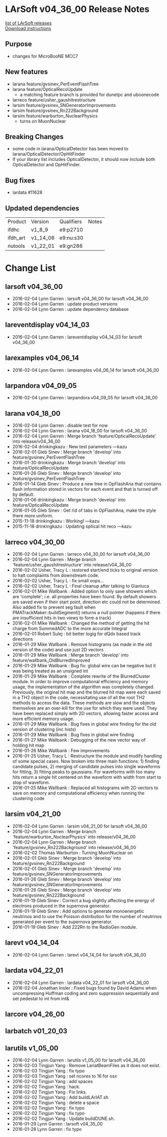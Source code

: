 # LArSoft v04_36_00 Release Notes



[list of LArSoft releases](LArSoft_release_list)  
[Download instructions](https://scisoft.fnal.gov/scisoft/bundles/larsoft/v04_36_00/larsoft-v04_36_00.html)

## Purpose

-   changes for MicroBooNE MCC7

## New features

-   larana feature/gvsinev_PerEventFlashTree
-   larana feature/OpticalRecoUpdate
    -   a matching feature branch is provided for dunetpc and uboonecode
-   larreco feature/usher_gaushitrestructure
-   larsim feature/gvsinev_SNGeneratorImprovements
-   larsim feature/gvsinev_Rn222Background
-   larsim feature/warburton_NuclearPhysics
    -   turns on MuonNuclear

## Breaking Changes

-   some code in larana/OpticalDetector has been moved to larana/OpticalDetector/OpHitFinder
-   If your library list includes OpticalDetector, it should now include both OpticalDetector and OpHitFinder.

## Bug fixes

-   lardata \#11628

## Updated dependencies

|          |          |            |       |
|----------|----------|------------|-------|
| Product  | Version  | Qualifiers | Notes |
| ifdhc    | v1_8_9  | e9:p2710   |       |
| ifdh_art | v1_14_08 | e9:nu:s30  |       |
| nutools  | v1_22_01 | e9:gn286   |       |

# Change List

## larsoft v04_36_00

-   2016-02-04 Lynn Garren : larsoft v04_36_00 for larsoft v04_36_00
-   2016-02-04 Lynn Garren : update product versions
-   2016-02-04 Lynn Garren : update dependency database

## lareventdisplay v04_14_03

-   2016-02-04 Lynn Garren : lareventdisplay v04_14_03 for larsoft v04_36_00

## larexamples v04_06_14

-   2016-02-04 Lynn Garren : larexamples v04_06_14 for larsoft v04_36_00

## larpandora v04_09_05

-   2016-02-04 Lynn Garren : larpandora v04_09_05 for larsoft v04_36_00

## larana v04_18_00

-   2016-02-04 Lynn Garren : disable test for now
-   2016-02-04 Lynn Garren : larana v04_18_00 for larsoft v04_36_00
-   2016-02-04 Lynn Garren : Merge branch 'feature/OpticalRecoUpdate' into release/v04_36_00
-   2016-02-04 drinkingkazu : New test parameters —kazu
-   2016-02-01 Gleb Sinev : Merge branch 'develop' into feature/gvsinev_PerEventFlashTree
-   2016-01-30 drinkingkazu : Merge branch 'develop' into feature/OpticalRecoUpdate
-   2016-01-26 Gleb Sinev : Merge branch 'develop' into feature/gvsinev_PerEventFlashTree
-   2016-01-14 Gleb Sinev : Produce a new tree in OpFlashAna that contains flash information stored in vectors for each event and that is turned off by default.
-   2016-01-06 drinkingkazu : Merge branch 'develop' into feature/OpticalRecoUpdate
-   2016-01-05 Gleb Sinev : Get rid of tabs in OpFlashAna, make the style there more uniform.
-   2015-11-18 drinkingkazu : Working! —kazu
-   2015-11-18 drinkingkazu : Updating optical hit reco —kazu

## larreco v04_30_00

-   2016-02-04 Lynn Garren : larreco v04_30_00 for larsoft v04_36_00
-   2016-02-04 Lynn Garren : Merge branch 'feature/usher_gaushitrestructure' into release/v04_36_00
-   2016-02-02 Usher, Tracy L : restored start/end ticks to original version to halt complaints from downstream code.
-   2016-02-02 Usher, Tracy L : fix small oops…
-   2016-02-02 Usher, Tracy L : Final cleanup after talking to Gianluca
-   2016-02-01 Mike Wallbank : Added option to only save showers which are 'complete'; i.e. all properties have been found. By default showers are saved even if their start point, direction etc could not be determined. Also added fix to prevent seg fault when PMATrackMaker::buildSegment() returns a null pointer (happens if there are insufficient hits in two views to form a track)
-   2016-02-01 Mike Wallbank : Changed the method of getting the hit charge from SummedADC to the more accurate Integral
-   2016-02-01 Robert Sulej : bit better logig for dQdx based track directions
-   2016-01-29 Mike Wallbank : Remove histograms (as made in the old version of the code) and use just 2D vectors
-   2016-01-29 Mike Wallbank : Merge branch 'develop' into feature/wallbank_OldBlurredImproved
-   2016-01-29 Mike Wallbank : Bug fix: global wire can be negative but it was being treated as an unsigned int
-   2016-01-29 Mike Wallbank : Complete rewrite of the BlurredCluster module. In order to improve computational efficiency and memory usage, the implementation of the algorithm was completely changed. Previously, the original hit map and the blurred hit map were each saved in a TH2 object in the code, necessitating use of all the root TH2 methods to access the data. These methods are slow and the objects themselves are an over-kill for the use for which they were used. They have been replaced simply with 2D vectors, allowing faster access and more efficient memory usage.
-   2016-01-29 Mike Wallbank : Bug fixes in global wire finding for the old version of clustering (inc hists)
-   2016-01-29 Mike Wallbank : Bug fixes in global wire finding
-   2016-01-27 Mike Wallbank : Debugging of the new vector way of holding hit map
-   2016-01-26 Mike Wallbank : Few improvements
-   2016-01-25 Usher, Tracy L : Restructure the module and modify handling of some special cases. Now broken into three main functions: 1) finding candidate pulses, 2) merging of candidate pulses into single waveforms for fitting, 3) fitting peaks to gaussians. For waveforms with too many hits return a single hit centered on the waveform with width from start to stop of waveform.
-   2016-01-25 Mike Wallbank : Replaced all histograms with 2D vectors to save on memory and computational efficiency when running the clustering code

## larsim v04_21_00

-   2016-02-04 Lynn Garren : larsim v04_21_00 for larsoft v04_36_00
-   2016-02-04 Lynn Garren : Merge branch 'feature/warburton_NuclearPhysics' into release/v04_36_00
-   2016-02-04 Lynn Garren : Merge branch 'feature/gvsinev_Rn222Background' into release/v04_36_00
-   2016-02-02 Thomas Warburton : Turning MuonNuclear on
-   2016-02-01 Gleb Sinev : Merge branch 'develop' into feature/gvsinev_Rn222Background
-   2016-02-01 Gleb Sinev : Merge branch 'develop' into feature/gvsinev_SNGeneratorImprovements
-   2016-01-26 Gleb Sinev : Merge branch 'develop' into feature/gvsinev_SNGeneratorImprovements
-   2016-01-26 Gleb Sinev : Merge branch 'develop' into feature/gvsinev_Rn222Background
-   2016-01-19 Gleb Sinev : Correct a bug slightly affecting the energy of electrons produced in the supernova generator.
-   2016-01-19 Gleb Sinev : Add options to generate monoenergetic neutrinos and to use the Poisson distribution for the number of neutrinos generated per event to the supernova generator.
-   2016-01-19 Gleb Sinev : Add 222Rn to the RadioGen module.

## larevt v04_14_04

-   2016-02-04 Lynn Garren : larevt v04_14_04 for larsoft v04_36_00

## lardata v04_22_01

-   2016-02-04 Lynn Garren : lardata v04_22_01 for larsoft v04_36_00
-   2016-02-04 Jonathan Insler : Fixed bugs found by David Adams when uncompressing Huffman coding and zero suppression sequentially and set pedestal to int from int&amp;

## larcore v04_26_00

## larbatch v01_20_03

## larutils v1_05_00

-   2016-02-04 Lynn Garren : larutils v1_05_00 for larsoft v04_36_00
-   2016-02-03 Tingjun Yang : Remove LariatBeamFiles as it does not exist.
-   2016-02-03 Tingjun Yang : fix typo
-   2016-02-03 Tingjun Yang : set ncores to 16 for osx
-   2016-02-02 Tingjun Yang : add spaces
-   2016-02-02 Tingjun Yang : hack.
-   2016-02-02 Tingjun Yang : Fix links.
-   2016-02-02 Tingjun Yang : Add buildLArIAT.sh
-   2016-02-02 Tingjun Yang : delete a space
-   2016-02-02 Tingjun Yang : fix typo
-   2016-02-02 Tingjun Yang : fix typo
-   2016-02-02 Tingjun Yang : Update buildDUNE.sh.
-   2016-01-29 Lynn Garren : larsoft v04_35_00
-   2016-01-28 Lynn Garren : fix typo
